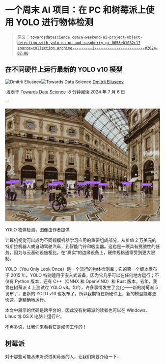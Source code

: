 # 一个周末 AI 项目：在 PC 和树莓派上使用 YOLO 进行物体检测

> 原文：[`towardsdatascience.com/a-weekend-ai-project-object-detection-with-yolo-on-pc-and-raspberry-pi-0653e01032c1?source=collection_archive---------1-----------------------#2024-07-06`](https://towardsdatascience.com/a-weekend-ai-project-object-detection-with-yolo-on-pc-and-raspberry-pi-0653e01032c1?source=collection_archive---------1-----------------------#2024-07-06)

## 在不同硬件上运行最新的 YOLO v10 模型

[](https://dmitryelj.medium.com/?source=post_page---byline--0653e01032c1--------------------------------)![Dmitrii Eliuseev](https://dmitryelj.medium.com/?source=post_page---byline--0653e01032c1--------------------------------)[](https://towardsdatascience.com/?source=post_page---byline--0653e01032c1--------------------------------)![Towards Data Science](https://towardsdatascience.com/?source=post_page---byline--0653e01032c1--------------------------------) [Dmitrii Eliuseev](https://dmitryelj.medium.com/?source=post_page---byline--0653e01032c1--------------------------------)

·发表于 [Towards Data Science](https://towardsdatascience.com/?source=post_page---byline--0653e01032c1--------------------------------) ·8 分钟阅读·2024 年 7 月 6 日

--

![](img/18772400e4457ea9b3d504a182f2b140.png)

YOLO 物体检测，图像由作者提供

计算机视觉可以成为不同规模机器学习应用的重要组成部分，从价值 2 万美元的特斯拉机器人或自动驾驶汽车，到智能门铃和吸尘器。这也是一项具有挑战性的任务，因为与云基础设施相比，在“真实”的边缘设备上，硬件规格通常受到更大限制。

YOLO（You Only Look Once）是一个流行的物体检测库；它的第一个版本发布于 2015 年。YOLO 特别适用于嵌入式设备，因为它几乎可以在任何地方运行；不仅有 Python 版本，还有 C++（ONNX 和 OpenVINO）和 Rust 版本。去年，我曾在树莓派 4 上测试过 YOLO v8。如今，许多事情发生了变化——新的树莓派 5 发布了，更新的 YOLO v10 也发布了。所以我期待在新硬件上，新的模型能够更快速、更精确地运行。

本文中展示的代码是跨平台的，因此没有树莓派的读者也可以在 Windows、Linux 或 OS X 电脑上运行它。

不再多说，让我们来看看它是如何工作的！

## 树莓派

对于那些可能从未听说过树莓派的人，让我们简要介绍一下…
